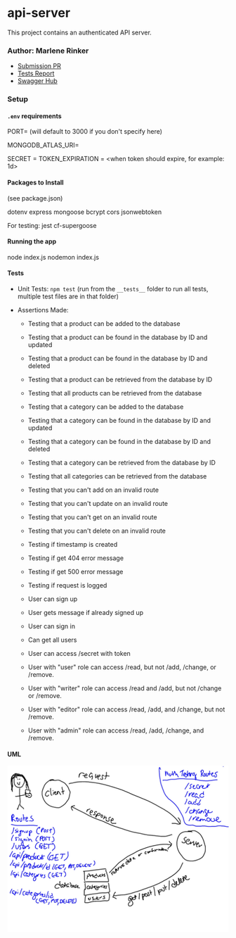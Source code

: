 # api-server

This project contains an authenticated API server.


### Author: Marlene Rinker

- [Submission PR](https://github.com/marlenerinker-401-advanced-javascript/authenticated-api-server/pull/1)
- [Tests Report](https://github.com/marlenerinker-401-advanced-javascript/authenticated-api-server/actions)
- [Swagger Hub](https://app.swaggerhub.com/apis/marlene-rinker/auth-api-server/0.1)
<!-- - [Heroku deployment](https://app-server-mr401.herokuapp.com/) -->



### Setup

#### `.env` requirements
PORT=<port> (will default to 3000 if you don't specify here)

MONGODB_ATLAS_URI=<route to mongo>

SECRET = <secret-string>
TOKEN_EXPIRATION = <when token should expire, for example: 1d>

#### Packages to Install
(see package.json)

dotenv
express
mongoose
bcrypt
cors
jsonwebtoken

For testing:
jest
cf-supergoose



#### Running the app
node index.js 
nodemon index.js


#### Tests
- Unit Tests: `npm test` (run from the `__tests__` folder to run all tests, multiple test files are in that folder)

- Assertions Made:

  - Testing that a product can be added to the database

  - Testing that a product can be found in the database by ID and updated

  - Testing that a product can be found in the database by ID and deleted

  - Testing that a product can be retrieved from the database by ID

  - Testing that all products can be retrieved from the database

  - Testing that a category can be added to the database

  - Testing that a category can be found in the database by ID and updated

  - Testing that a category can be found in the database by ID and deleted

  - Testing that a category can be retrieved from the database by ID

  - Testing that all categories can be retrieved from the database

  - Testing that you can't add on an invalid route

  - Testing that you can't update on an invalid route

  - Testing that you can't get on an invalid route

  - Testing that you can't delete on an invalid route   

  - Testing if timestamp is created

  - Testing if get 404 error message

  - Testing if get 500 error message

  - Testing if request is logged
  - User can sign up
  - User gets message if already signed up
  - User can sign in
  - Can get all users
  - User can access /secret with token
  - User with "user" role can access /read, but not /add, /change, or /remove.
  - User with "writer" role can access /read and /add, but not /change or /remove.
  - User with "editor" role can access /read, /add, and /change, but not /remove.
  - User with "admin" role can access /read, /add, /change, and /remove.



#### UML
![UML Diagram](auth-api-server-whiteboard.jpg)

